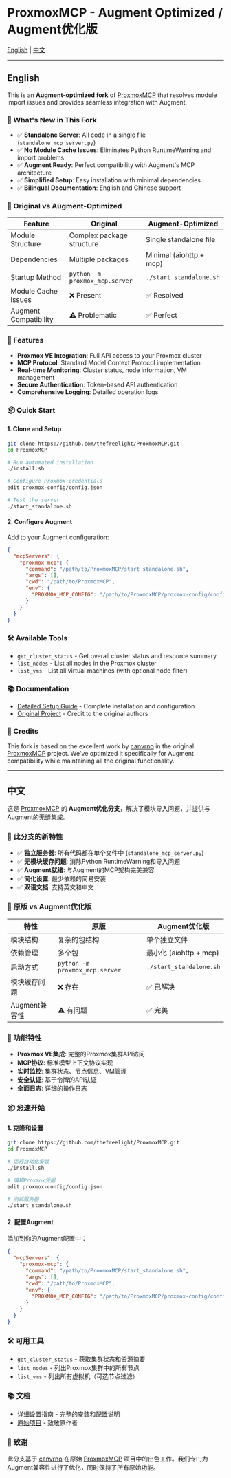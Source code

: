 # ProxmoxMCP - Augment Optimized / Augment优化版

[English](#english) | [中文](#中文)

---

## English

This is an **Augment-optimized fork** of [ProxmoxMCP](https://github.com/canvrno/ProxmoxMCP) that resolves module import issues and provides seamless integration with Augment.

### 🚀 What's New in This Fork

- ✅ **Standalone Server**: All code in a single file (`standalone_mcp_server.py`)
- ✅ **No Module Cache Issues**: Eliminates Python RuntimeWarning and import problems
- ✅ **Augment Ready**: Perfect compatibility with Augment's MCP architecture
- ✅ **Simplified Setup**: Easy installation with minimal dependencies
- ✅ **Bilingual Documentation**: English and Chinese support

### 🔄 Original vs Augment-Optimized

| Feature | Original | Augment-Optimized |
|---------|----------|-------------------|
| Module Structure | Complex package structure | Single standalone file |
| Dependencies | Multiple packages | Minimal (aiohttp + mcp) |
| Startup Method | `python -m proxmox_mcp.server` | `./start_standalone.sh` |
| Module Cache Issues | ❌ Present | ✅ Resolved |
| Augment Compatibility | ⚠️ Problematic | ✅ Perfect |

### 🎯 Features

- **Proxmox VE Integration**: Full API access to your Proxmox cluster
- **MCP Protocol**: Standard Model Context Protocol implementation
- **Real-time Monitoring**: Cluster status, node information, VM management
- **Secure Authentication**: Token-based API authentication
- **Comprehensive Logging**: Detailed operation logs

### 📦 Quick Start

#### 1. Clone and Setup
```bash
git clone https://github.com/thefreelight/ProxmoxMCP.git
cd ProxmoxMCP

# Run automated installation
./install.sh

# Configure Proxmox credentials
edit proxmox-config/config.json

# Test the server
./start_standalone.sh
```

#### 2. Configure Augment
Add to your Augment configuration:
```json
{
  "mcpServers": {
    "proxmox-mcp": {
      "command": "/path/to/ProxmoxMCP/start_standalone.sh",
      "args": [],
      "cwd": "/path/to/ProxmoxMCP",
      "env": {
        "PROXMOX_MCP_CONFIG": "/path/to/ProxmoxMCP/proxmox-config/config.json"
      }
    }
  }
}
```

### 🛠️ Available Tools

- `get_cluster_status` - Get overall cluster status and resource summary
- `list_nodes` - List all nodes in the Proxmox cluster  
- `list_vms` - List all virtual machines (with optional node filter)

### 📚 Documentation

- [Detailed Setup Guide](AUGMENT_SETUP.md) - Complete installation and configuration
- [Original Project](https://github.com/canvrno/ProxmoxMCP) - Credit to the original authors

### 🙏 Credits

This fork is based on the excellent work by [canvrno](https://github.com/canvrno) in the original [ProxmoxMCP](https://github.com/canvrno/ProxmoxMCP) project. We've optimized it specifically for Augment compatibility while maintaining all the original functionality.

---

## 中文

这是 [ProxmoxMCP](https://github.com/canvrno/ProxmoxMCP) 的 **Augment优化分支**，解决了模块导入问题，并提供与Augment的无缝集成。

### 🚀 此分支的新特性

- ✅ **独立服务器**: 所有代码都在单个文件中 (`standalone_mcp_server.py`)
- ✅ **无模块缓存问题**: 消除Python RuntimeWarning和导入问题
- ✅ **Augment就绪**: 与Augment的MCP架构完美兼容
- ✅ **简化设置**: 最少依赖的简易安装
- ✅ **双语文档**: 支持英文和中文

### 🔄 原版 vs Augment优化版

| 特性 | 原版 | Augment优化版 |
|------|------|---------------|
| 模块结构 | 复杂的包结构 | 单个独立文件 |
| 依赖管理 | 多个包 | 最小化 (aiohttp + mcp) |
| 启动方式 | `python -m proxmox_mcp.server` | `./start_standalone.sh` |
| 模块缓存问题 | ❌ 存在 | ✅ 已解决 |
| Augment兼容性 | ⚠️ 有问题 | ✅ 完美 |

### 🎯 功能特性

- **Proxmox VE集成**: 完整的Proxmox集群API访问
- **MCP协议**: 标准模型上下文协议实现
- **实时监控**: 集群状态、节点信息、VM管理
- **安全认证**: 基于令牌的API认证
- **全面日志**: 详细的操作日志

### 📦 忩速开始

#### 1. 克隆和设置
```bash
git clone https://github.com/thefreelight/ProxmoxMCP.git
cd ProxmoxMCP

# 运行自动化安装
./install.sh

# 编辑Proxmox凭据
edit proxmox-config/config.json

# 测试服务器
./start_standalone.sh
```

#### 2. 配置Augment
添加到你的Augment配置中：
```json
{
  "mcpServers": {
    "proxmox-mcp": {
      "command": "/path/to/ProxmoxMCP/start_standalone.sh",
      "args": [],
      "cwd": "/path/to/ProxmoxMCP",
      "env": {
        "PROXMOX_MCP_CONFIG": "/path/to/ProxmoxMCP/proxmox-config/config.json"
      }
    }
  }
}
```

### 🛠️ 可用工具

- `get_cluster_status` - 获取集群状态和资源摘要
- `list_nodes` - 列出Proxmox集群中的所有节点
- `list_vms` - 列出所有虚拟机（可选节点过滤）

### 📚 文档

- [详细设置指南](AUGMENT_SETUP.md) - 完整的安装和配置说明
- [原始项目](https://github.com/canvrno/ProxmoxMCP) - 致敬原作者

### 🙏 致谢

此分支基于 [canvrno](https://github.com/canvrno) 在原始 [ProxmoxMCP](https://github.com/canvrno/ProxmoxMCP) 项目中的出色工作。我们专门为Augment兼容性进行了优化，同时保持了所有原始功能。
